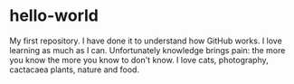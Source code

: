 # hello-world
My first repository. I have done it to understand how GitHub works.
I love learning as much as I can. 
Unfortunately knowledge brings pain: the more you know the more you know to don't know. 
I love cats, photography, cactacaea plants, nature and food.
